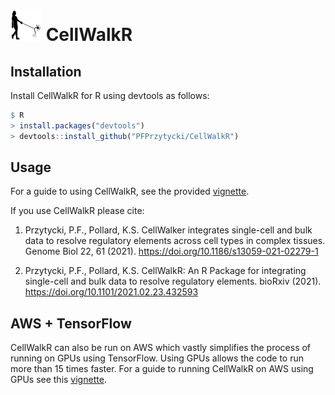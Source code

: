 <img src="examples/CellWalkR_Vignette_files/figure-markdown_github/cellwalker_icon.png" id="id" class="class" width="50" height="50" /> CellWalkR
================

Installation
------------

Install CellWalkR for R using devtools as follows:

``` r
$ R
> install.packages("devtools")
> devtools::install_github("PFPrzytycki/CellWalkR")
```

Usage
-----

For a guide to using CellWalkR, see the provided [vignette](examples/CellWalkR_Vignette.md).

If you use CellWalkR please cite:

1.  Przytycki, P.F., Pollard, K.S. CellWalker integrates single-cell and bulk data to resolve regulatory elements across cell types in complex tissues. Genome Biol 22, 61 (2021). <https://doi.org/10.1186/s13059-021-02279-1>

2.  Przytycki, P.F., Pollard, K.S. CellWalkR: An R Package for integrating single-cell and bulk data to resolve regulatory elements. bioRxiv (2021). <https://doi.org/10.1101/2021.02.23.432593>

AWS + TensorFlow
----------------

CellWalkR can also be run on AWS which vastly simplifies the process of running on GPUs using TensorFlow. Using GPUs allows the code to run more than 15 times faster. For a guide to running CellWalkR on AWS using GPUs see this [vignette](examples/CellWalkR_TensorFlow_Vignette.md).
